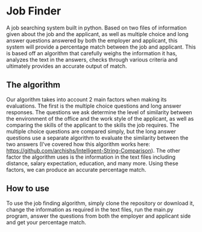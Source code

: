 # Job Finder
A job searching system built in python. Based on two files of information given about the job and the applicant, as well as multiple choice and long answer questions answered by both the employer and applicant, this system will provide a percentage match between the job and applicant. This is based off an algorithm that carefully weighs the information it has, analyzes the text in the answers, checks through various criteria and ultimately provides an accurate output of match.

## The algorithm
Our algorithm takes into account 2 main factors when making its evaluations. The first is the multiple choice questions and long answer responses. The questions we ask determine the level of similarity between the environment of the office and the work style of the applicant, as well as comparing the skills of the applicant to the skills the job requires. The multiple choice questions are compared simply, but the long answer questions use a separate algorithm to evaluate the similarity between the two answers (I've covered how this algorithm works here: https://github.com/archishs/Intelligent-String-Comparison). The other factor the algorithm uses is the information in the text files including distance, salary expectation, education, and many more. Using these factors, we can produce an accurate percentage match.

## How to use
To use the job finding algorithm, simply clone the repository or download it, change the information as required in the text files, run the main.py program, answer the questions from both the employer and applicant side and get your percentage match.
